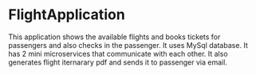 # FlightApplication
This application shows the available flights and books tickets for passengers and also checks in the passenger. It uses 
MySql database. It has 2 mini microservices that communicate with each other. It also generates flight iternarary pdf and sends it to passenger via email. 
